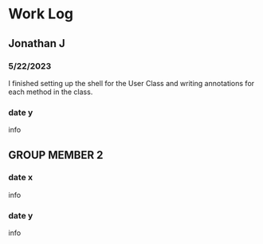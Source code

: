 # Work Log

## Jonathan J

### 5/22/2023

I finished setting up the shell for the User Class and writing annotations for each method in the class.

### date y

info


## GROUP MEMBER 2

### date x

info

### date y

info
